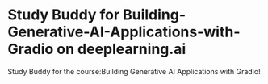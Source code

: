 # Study Buddy for Building-Generative-AI-Applications-with-Gradio on deeplearning.ai
Study Buddy for the course:Building Generative AI Applications with Gradio!
